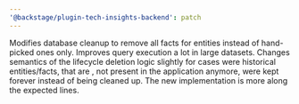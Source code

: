 ```yaml
---
'@backstage/plugin-tech-insights-backend': patch
---
```


Modifies database cleanup to remove all facts for entities instead of hand-picked ones only. Improves query execution a lot in large datasets.
Changes semantics of the lifecycle deletion logic slightly for cases were historical entities/facts, that are , not present in the application anymore, were kept forever instead of being cleaned up. The new implementation is more along the expected lines.
